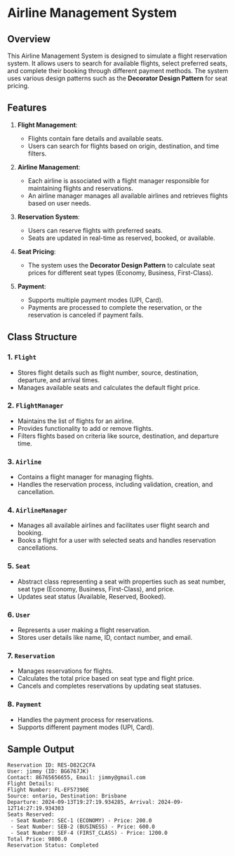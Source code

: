 # Airline Management System

## Overview

This Airline Management System is designed to simulate a flight reservation system. It allows users to search for available flights, select preferred seats, and complete their booking through different payment methods. The system uses various design patterns such as the **Decorator Design Pattern** for seat pricing.

## Features

1. **Flight Management**:
   - Flights contain fare details and available seats.
   - Users can search for flights based on origin, destination, and time filters.
   
2. **Airline Management**:
   - Each airline is associated with a flight manager responsible for maintaining flights and reservations.
   - An airline manager manages all available airlines and retrieves flights based on user needs.

3. **Reservation System**:
   - Users can reserve flights with preferred seats.
   - Seats are updated in real-time as reserved, booked, or available.
   
4. **Seat Pricing**:
   - The system uses the **Decorator Design Pattern** to calculate seat prices for different seat types (Economy, Business, First-Class).

5. **Payment**:
   - Supports multiple payment modes (UPI, Card).
   - Payments are processed to complete the reservation, or the reservation is canceled if payment fails.

## Class Structure

### 1. `Flight`
- Stores flight details such as flight number, source, destination, departure, and arrival times.
- Manages available seats and calculates the default flight price.

### 2. `FlightManager`
- Maintains the list of flights for an airline.
- Provides functionality to add or remove flights.
- Filters flights based on criteria like source, destination, and departure time.

### 3. `Airline`
- Contains a flight manager for managing flights.
- Handles the reservation process, including validation, creation, and cancellation.

### 4. `AirlineManager`
- Manages all available airlines and facilitates user flight search and booking.
- Books a flight for a user with selected seats and handles reservation cancellations.

### 5. `Seat`
- Abstract class representing a seat with properties such as seat number, seat type (Economy, Business, First-Class), and price.
- Updates seat status (Available, Reserved, Booked).

### 6. `User`
- Represents a user making a flight reservation.
- Stores user details like name, ID, contact number, and email.

### 7. `Reservation`
- Manages reservations for flights.
- Calculates the total price based on seat type and flight price.
- Cancels and completes reservations by updating seat statuses.

### 8. `Payment`
- Handles the payment process for reservations.
- Supports different payment modes (UPI, Card).

## Sample Output

```
Reservation ID: RES-D82C2CFA
User: jimmy (ID: BG6767JK)
Contact: 86765656655, Email: jimmy@gmail.com
Flight Details:
Flight Number: FL-EF57390E
Source: ontario, Destination: Brisbane
Departure: 2024-09-13T19:27:19.934285, Arrival: 2024-09-12T14:27:19.934303
Seats Reserved:
 - Seat Number: SEC-1 (ECONOMY) - Price: 200.0
 - Seat Number: SEB-2 (BUSINESS) - Price: 600.0
 - Seat Number: SEF-4 (FIRST_CLASS) - Price: 1200.0
Total Price: 9800.0
Reservation Status: Completed